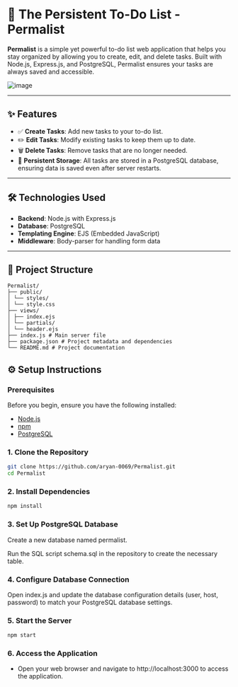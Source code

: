 # 📝 The Persistent To-Do List - Permalist
**Permalist** is a simple yet powerful to-do list web application that helps you stay organized by allowing you to create, edit, and delete tasks. Built with Node.js, Express.js, and PostgreSQL, Permalist ensures your tasks are always saved and accessible.

![image](https://github.com/user-attachments/assets/4fd35ad2-0980-4ce6-980a-d8c4a31226f3)


---

## ✨ Features

- ✅ **Create Tasks**: Add new tasks to your to-do list.
- ✏️ **Edit Tasks**: Modify existing tasks to keep them up to date.
- 🗑️ **Delete Tasks**: Remove tasks that are no longer needed.
- 💾 **Persistent Storage**: All tasks are stored in a PostgreSQL database, ensuring data is saved even after server restarts.

---

## 🛠 Technologies Used

- **Backend**: Node.js with Express.js
- **Database**: PostgreSQL
- **Templating Engine**: EJS (Embedded JavaScript)
- **Middleware**: Body-parser for handling form data

---

## 📁 Project Structure

```
Permalist/
├── public/
│ └── styles/
│ └── style.css
├── views/
│ ├── index.ejs
│ └── partials/
│ └── header.ejs
├── index.js # Main server file
├── package.json # Project metadata and dependencies
└── README.md # Project documentation
```

## ⚙️ Setup Instructions

### Prerequisites

Before you begin, ensure you have the following installed:

- [Node.js](https://nodejs.org/)
- [npm](https://www.npmjs.com/)
- [PostgreSQL](https://www.postgresql.org/)

### 1. Clone the Repository

```bash
git clone https://github.com/aryan-0069/Permalist.git
cd Permalist
```

### 2. Install Dependencies
```bash
npm install
```
### 3. Set Up PostgreSQL Database
Create a new database named permalist.

Run the SQL script schema.sql in the repository to create the necessary table.

### 4. Configure Database Connection
Open index.js and update the database configuration details (user, host, password) to match your PostgreSQL database settings.

### 5. Start the Server
```bash
npm start
```

### 6. Access the Application
- Open your web browser and navigate to http://localhost:3000 to access the application.

